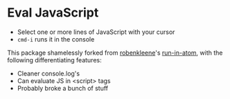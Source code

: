 # Eval JavaScript

* Select one or more lines of JavaScript with your cursor
* `cmd-i` runs it in the console

This package shamelessly forked from [robenkleene](https://github.com/robenkleene/run-in-atom)'s [run-in-atom](https://atom.io/packages/run-in-atom), with the following differentiating features:

* Cleaner console.log's
* Can evaluate JS in &lt;script&gt; tags
* Probably broke a bunch of stuff

